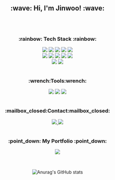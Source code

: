 <div align="center">
  <h2>:wave: Hi, I'm Jinwoo! :wave:</h2>
  
  <br/>
  <br/>

  <h3>:rainbow: Tech Stack :rainbow:</h3>
  <img src="https://img.shields.io/badge/java-%23ED8B00.svg?style=for-the-badge&logo=openjdk&logoColor=white"/>
  <img src="https://img.shields.io/badge/spring-%236DB33F.svg?style=for-the-badge&logo=spring&logoColor=white"/>
  <img src="https://img.shields.io/badge/Thymeleaf-%23005C0F.svg?style=for-the-badge&logo=Thymeleaf&logoColor=white"/>
  <img src="https://img.shields.io/badge/javascript-%23323330.svg?style=for-the-badge&logo=javascript&logoColor=%23F7DF1E"/>
  <img src="https://img.shields.io/badge/mysql-%2300f.svg?style=for-the-badge&logo=mysql&logoColor=white"/>
  <br/>
  <img src="https://img.shields.io/badge/MariaDB-003545?style=for-the-badge&logo=mariadb&logoColor=white"/>
  <img src="https://img.shields.io/badge/redis-%23DD0031.svg?style=for-the-badge&logo=redis&logoColor=white"/>
  <img src="https://img.shields.io/badge/html5-%23E34F26.svg?style=for-the-badge&logo=html5&logoColor=white"/>
  <img src="https://img.shields.io/badge/css3-%231572B6.svg?style=for-the-badge&logo=css3&logoColor=white"/>
  <img src="https://img.shields.io/badge/git-%23F05033.svg?style=for-the-badge&logo=git&logoColor=white"/>
  <br/>
  <img src="https://img.shields.io/badge/grafana-%23F46800.svg?style=for-the-badge&logo=grafana&logoColor=white"/>
  <img src="https://img.shields.io/badge/Prometheus-E6522C?style=for-the-badge&logo=Prometheus&logoColor=white"/>
  
  <br/>
  <br/>
  
  <h3>:wrench:Tools:wrench:</h3>
  <img src="https://img.shields.io/badge/IntelliJIDEA-000000.svg?style=for-the-badge&logo=intellij-idea&logoColor=white"/>
  <img src="https://img.shields.io/badge/AWS-%23FF9900.svg?style=for-the-badge&logo=amazon-aws&logoColor=white"/>
  <img src="https://img.shields.io/badge/github-%23121011.svg?style=for-the-badge&logo=github&logoColor=white"/>
  
  <br/>
  <br/>
  
  <h3>:mailbox_closed:Contact:mailbox_closed:</h3>
  <a href="https://velog.io/@jincode96/posts">
    <img src="https://img.shields.io/badge/velog-20C997.svg?style=for-the-badge&logo=velog&logoColor=white"/>
  </a>
  <img src="https://img.shields.io/badge/kimwoo232800@naver.com-D14836?style=for-the-badge&logo=gmail&logoColor=white"/>
  
  <br/>
  <br/>

  <h3>:point_down: My Portfolio :point_down:</h3>
  <a href="https://www.notion.so/6d21af1caeb44506904b6803132c0647">
    <img src="https://img.shields.io/badge/Notion-%23000000.svg?style=for-the-badge&logo=notion&logoColor=white"/>
  </a>
  
  <br/>
  <br/>
  <br/>

![Anurag's GitHub stats](https://github-readme-stats.vercel.app/api?username=JinCode96&show_icons=true&theme=radical)

</div>
